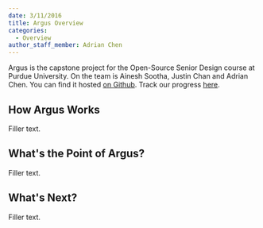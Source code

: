```yaml
---
date: 3/11/2016
title: Argus Overview 
categories:
  - Overview
author_staff_member: Adrian Chen
---
```


Argus is the capstone project for the Open-Source Senior Design course at Purdue University. On the team is Ainesh Sootha, Justin Chan and Adrian Chen. You can find it hosted <a href="https://github.com/adrianchen8662/argus" target="_blank">on Github</a>. Track our progress <a href="https://github.com/users/adrianchen8662/projects/2/views/1" target="_blank">here</a>. 

## How Argus Works

Filler text.

## What's the Point of Argus? 

Filler text.

## What's Next? 

Filler text. 
